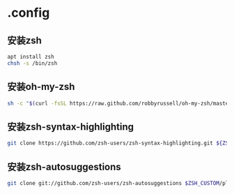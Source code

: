 # .config

## 安装zsh

```sh
apt install zsh
chsh -s /bin/zsh
```

## 安装oh-my-zsh
```sh
sh -c "$(curl -fsSL https://raw.github.com/robbyrussell/oh-my-zsh/master/tools/install.sh)"
```

## 安装zsh-syntax-highlighting
```sh
git clone https://github.com/zsh-users/zsh-syntax-highlighting.git ${ZSH_CUSTOM:-~/.oh-my-zsh/custom}/plugins/zsh-syntax-highlighting
```

## 安装zsh-autosuggestions
```sh
git clone git://github.com/zsh-users/zsh-autosuggestions $ZSH_CUSTOM/plugins/zsh-autosuggestions
```

